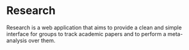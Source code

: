 # Research
Research is a web application that aims to provide a clean and simple interface for groups to track academic papers and to perform a meta-analysis over them.
